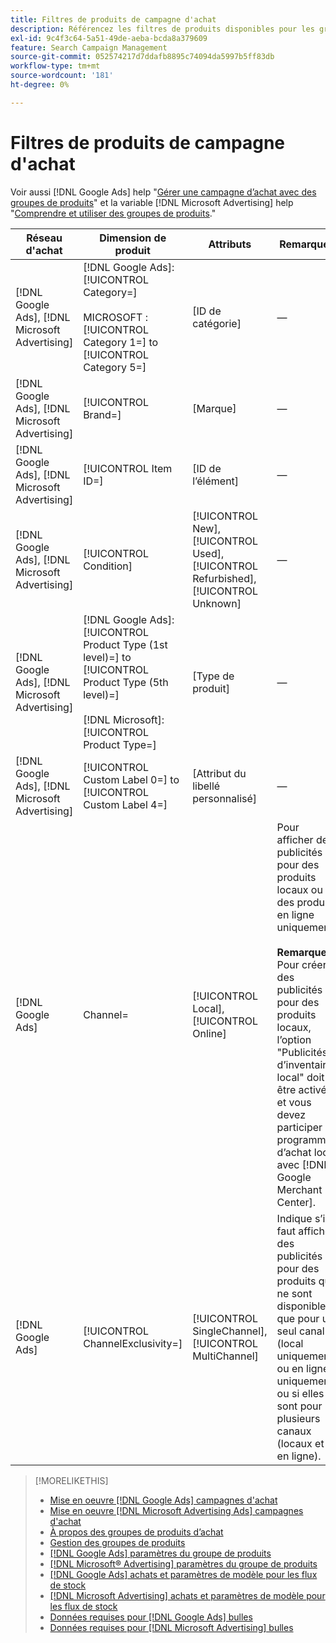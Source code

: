 ```yaml
---
title: Filtres de produits de campagne d'achat
description: Référencez les filtres de produits disponibles pour les groupes de produits d’achats.
exl-id: 9c4f3c64-5a51-49de-aeba-bcda8a379609
feature: Search Campaign Management
source-git-commit: 052574217d7ddafb8895c74094da5997b5ff83db
workflow-type: tm+mt
source-wordcount: '181'
ht-degree: 0%

---
```


# Filtres de produits de campagne d&#39;achat

Voir aussi [!DNL Google Ads] help &quot;[Gérer une campagne d’achat avec des groupes de produits](https://support.google.com/google-ads/answer/6275317)&quot; et la variable [!DNL Microsoft Advertising] help &quot;[Comprendre et utiliser des groupes de produits](https://help.ads.microsoft.com/#apex/bae/en/56782).&quot;

| Réseau d&#39;achat | Dimension de produit | Attributs | Remarques |
|----|----|----|----|
| [!DNL Google Ads], [!DNL Microsoft Advertising] | [!DNL Google Ads]: [!UICONTROL Category=]<br><br>MICROSOFT : [!UICONTROL Category 1=] to [!UICONTROL Category 5=] | \[ID de catégorie\] | — |
| [!DNL Google Ads], [!DNL Microsoft Advertising] | [!UICONTROL Brand=] | \[Marque\] | — |
| [!DNL Google Ads], [!DNL Microsoft Advertising] | [!UICONTROL Item ID=] | \[ID de l’élément\] | — |
| [!DNL Google Ads], [!DNL Microsoft Advertising] | [!UICONTROL Condition] | [!UICONTROL New], [!UICONTROL Used], [!UICONTROL Refurbished], [!UICONTROL Unknown] | — |
| [!DNL Google Ads], [!DNL Microsoft Advertising] | [!DNL Google Ads]: [!UICONTROL Product Type (1st level)=] to [!UICONTROL Product Type (5th level)=]<br><br>[!DNL Microsoft]: [!UICONTROL Product Type=] | \[Type de produit\] | — |
| [!DNL Google Ads], [!DNL Microsoft Advertising] | [!UICONTROL Custom Label 0=] to [!UICONTROL Custom Label 4=] | \[Attribut du libellé personnalisé\] | — |
| [!DNL Google Ads] | Channel= | [!UICONTROL Local], [!UICONTROL Online] | Pour afficher des publicités pour des produits locaux ou des produits en ligne uniquement.<br><br><b>Remarque :</b> Pour créer des publicités pour des produits locaux, l’option &quot;Publicités d’inventaire local&quot; doit être activée et vous devez participer au programme d’achat local avec [!DNL Google Merchant Center]. |
| [!DNL Google Ads] | [!UICONTROL ChannelExclusivity=] | [!UICONTROL SingleChannel], [!UICONTROL MultiChannel] | Indique s’il faut afficher des publicités pour des produits qui ne sont disponibles que pour un seul canal (local uniquement ou en ligne uniquement) ou si elles le sont pour plusieurs canaux (locaux et en ligne). |

>[!MORELIKETHIS]
>
>* [Mise en oeuvre [!DNL Google Ads] campagnes d&#39;achat](/help/search-social-commerce/campaign-management/special-campaign-types/google-shopping-campaigns.md)
>* [Mise en oeuvre [!DNL Microsoft Advertising Ads] campagnes d&#39;achat](/help/search-social-commerce/campaign-management/special-campaign-types/microsoft-shopping-campaigns.md)
>* [À propos des groupes de produits d’achat](product-group-about.md)
>* [Gestion des groupes de produits](product-group-manage.md)
>* [[!DNL Google Ads] paramètres du groupe de produits](/help/search-social-commerce/campaign-management/campaigns/product-group-settings-google.md)
>* [[!DNL Microsoft® Advertising] paramètres du groupe de produits](/help/search-social-commerce/campaign-management/campaigns/product-group-settings-microsoft.md)
>* [[!DNL Google Ads] achats et paramètres de modèle pour les flux de stock](/help/search-social-commerce/campaign-management/inventory-feeds/ad-templates/template-google-shopping.md)
>* [[!DNL Microsoft Advertising] achats et paramètres de modèle pour les flux de stock](/help/search-social-commerce/campaign-management/inventory-feeds/ad-templates/template-microsoft-shopping.md)
>* [Données requises pour [!DNL Google Ads] bulles](/help/search-social-commerce/campaign-management/bulksheets/bulksheet-data-formats/bulksheet-data-google.md)
>* [Données requises pour [!DNL Microsoft Advertising] bulles](/help/search-social-commerce/campaign-management/bulksheets/bulksheet-data-formats/bulksheet-data-microsoft.md)
